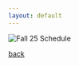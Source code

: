 ```yaml
---
layout: default
---
```

![Fall 25 Schedule](https://github.com/user-attachments/assets/628dd23b-718e-47d2-ada5-adcce9187c55)





[back](./)
